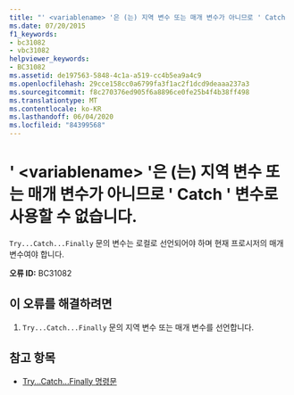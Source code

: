 ```yaml
---
title: "' <variablename> '은 (는) 지역 변수 또는 매개 변수가 아니므로 ' Catch ' 변수로 사용할 수 없습니다."
ms.date: 07/20/2015
f1_keywords:
- bc31082
- vbc31082
helpviewer_keywords:
- BC31082
ms.assetid: de197563-5848-4c1a-a519-cc4b5ea9a4c9
ms.openlocfilehash: 29cce158cc0a6799fa3f1ac2f1dcd9deaaa237a3
ms.sourcegitcommit: f8c270376ed905f6a8896ce0fe25b4f4b38ff498
ms.translationtype: MT
ms.contentlocale: ko-KR
ms.lasthandoff: 06/04/2020
ms.locfileid: "84399568"
---
```

# <a name="variablename-is-not-a-local-variable-or-parameter-and-so-cannot-be-used-as-a-catch-variable"></a>' \<variablename> '은 (는) 지역 변수 또는 매개 변수가 아니므로 ' Catch ' 변수로 사용할 수 없습니다.
`Try...Catch...Finally` 문의 변수는 로컬로 선언되어야 하며 현재 프로시저의 매개 변수여야 합니다.  
  
 **오류 ID:** BC31082  
  
## <a name="to-correct-this-error"></a>이 오류를 해결하려면  
  
1. `Try...Catch...Finally` 문의 지역 변수 또는 매개 변수를 선언합니다.  
  
## <a name="see-also"></a>참고 항목

- [Try...Catch...Finally 명령문](../language-reference/statements/try-catch-finally-statement.md)
